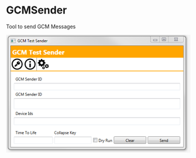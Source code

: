 # GCMSender
Tool to send GCM Messages


![](https://github.com/AlexanderHieser/GCMSender/blob/master/Sender.png)